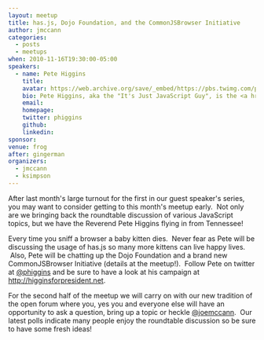 ```yaml
---
layout: meetup
title: has.js, Dojo Foundation, and the CommonJSBrowser Initiative
author: jmccann
categories:
  - posts
  - meetups
when: 2010-11-16T19:30:00-05:00
speakers:
  - name: Pete Higgins
    title:
    avatar: https://web.archive.org/save/_embed/https://pbs.twimg.com/profile_images/57589677/dante_bigger.png
    bio: Pete Higgins, aka the "It's Just JavaScript Guy", is the <a href="http://www.dojotoolkit.org/">Dojo Toolkit Project Lead</a> and also the creator of a new feature detection library, <a href="http://github.com/phiggins42/has.js">has.js</a>.
    email:
    homepage:
    twitter: phiggins
    github:
    linkedin:
sponsor:
venue: frog
after: gingerman
organizers:
  - jmccann
  - ksimpson
---
```


After last month's large turnout for the first in our guest speaker's series, you may want to consider getting to this month's meetup early.  Not only are we bringing back the roundtable discussion of various JavaScript topics, but we have the Reverend Pete Higgins flying in from Tennessee!

Every time you sniff a browser a baby kitten dies.  Never fear as Pete will be discussing the usage of has.js so many more kittens can live happy lives.  Also, Pete will be chatting up the Dojo Foundation and a brand new CommonJSBrowser Initiative (details at the meetup!).  Follow Pete on twitter at [@phiggins][1] and be sure to have a look at his campaign at <http://higginsforpresident.net>.

For the second half of the meetup we will carry on with our new tradition of the open forum where you, yes you and everyone else will have an opportunity to ask a question, bring up a topic or heckle [@joemccann][4].  Our latest polls indicate many people enjoy the roundtable discussion so be sure to have some fresh ideas!

 [1]: http://twitter.com/phiggins
 [4]: http://twitter.com/joemccann

